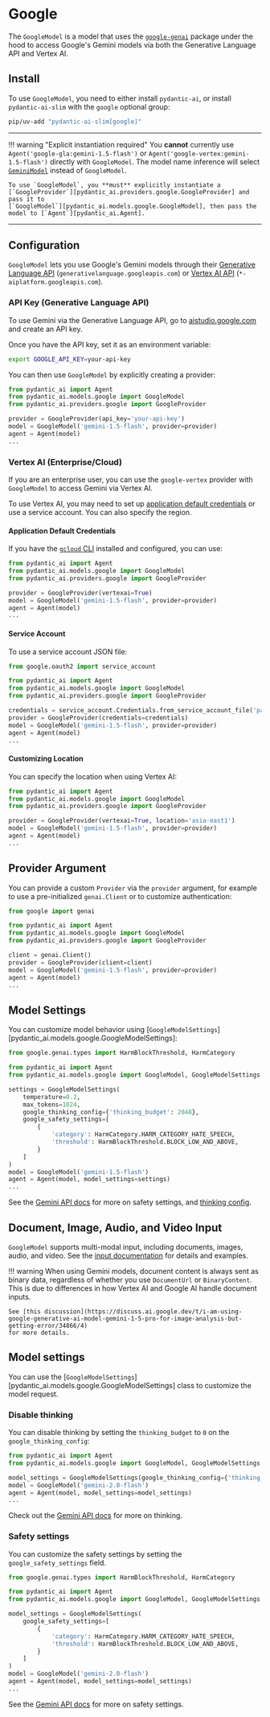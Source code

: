 # Google

The `GoogleModel` is a model that uses the [`google-genai`](https://pypi.org/project/google-genai/) package under the hood to
access Google's Gemini models via both the Generative Language API and Vertex AI.

## Install

To use `GoogleModel`, you need to either install `pydantic-ai`, or install `pydantic-ai-slim` with the `google` optional group:

```bash
pip/uv-add "pydantic-ai-slim[google]"
```

---

!!! warning "Explicit instantiation required"
    You **cannot** currently use `Agent('google-gla:gemini-1.5-flash')` or `Agent('google-vertex:gemini-1.5-flash')` directly with `GoogleModel`. The model name inference will select [`GeminiModel`](../models/gemini.md) instead of `GoogleModel`.

    To use `GoogleModel`, you **must** explicitly instantiate a [`GoogleProvider`][pydantic_ai.providers.google.GoogleProvider] and pass it to
    [`GoogleModel`][pydantic_ai.models.google.GoogleModel], then pass the model to [`Agent`][pydantic_ai.Agent].

---

## Configuration

`GoogleModel` lets you use Google's Gemini models through their [Generative Language API](https://ai.google.dev/api/all-methods) (`generativelanguage.googleapis.com`) or [Vertex AI API](https://cloud.google.com/vertex-ai/generative-ai/docs/learn/models) (`*-aiplatform.googleapis.com`).

### API Key (Generative Language API)

To use Gemini via the Generative Language API, go to [aistudio.google.com](https://aistudio.google.com/apikey) and create an API key.

Once you have the API key, set it as an environment variable:

```bash
export GOOGLE_API_KEY=your-api-key
```

You can then use `GoogleModel` by explicitly creating a provider:

```python
from pydantic_ai import Agent
from pydantic_ai.models.google import GoogleModel
from pydantic_ai.providers.google import GoogleProvider

provider = GoogleProvider(api_key='your-api-key')
model = GoogleModel('gemini-1.5-flash', provider=provider)
agent = Agent(model)
...
```

### Vertex AI (Enterprise/Cloud)

If you are an enterprise user, you can use the `google-vertex` provider with `GoogleModel` to access Gemini via Vertex AI.

To use Vertex AI, you may need to set up [application default credentials](https://cloud.google.com/docs/authentication/application-default-credentials) or use a service account. You can also specify the region.

#### Application Default Credentials

If you have the [`gcloud` CLI](https://cloud.google.com/sdk/gcloud) installed and configured, you can use:

```python
from pydantic_ai import Agent
from pydantic_ai.models.google import GoogleModel
from pydantic_ai.providers.google import GoogleProvider

provider = GoogleProvider(vertexai=True)
model = GoogleModel('gemini-1.5-flash', provider=provider)
agent = Agent(model)
...
```

#### Service Account

To use a service account JSON file:

```python {title="google_model_service_account.py" test="skip"}
from google.oauth2 import service_account

from pydantic_ai import Agent
from pydantic_ai.models.google import GoogleModel
from pydantic_ai.providers.google import GoogleProvider

credentials = service_account.Credentials.from_service_account_file('path/to/service-account.json')
provider = GoogleProvider(credentials=credentials)
model = GoogleModel('gemini-1.5-flash', provider=provider)
agent = Agent(model)
...
```

#### Customizing Location

You can specify the location when using Vertex AI:

```python {title="google_model_location.py" test="skip"}
from pydantic_ai import Agent
from pydantic_ai.models.google import GoogleModel
from pydantic_ai.providers.google import GoogleProvider

provider = GoogleProvider(vertexai=True, location='asia-east1')
model = GoogleModel('gemini-1.5-flash', provider=provider)
agent = Agent(model)
...
```

## Provider Argument

You can provide a custom `Provider` via the `provider` argument, for example to use a pre-initialized `genai.Client` or to customize authentication:

```python
from google import genai

from pydantic_ai import Agent
from pydantic_ai.models.google import GoogleModel
from pydantic_ai.providers.google import GoogleProvider

client = genai.Client()
provider = GoogleProvider(client=client)
model = GoogleModel('gemini-1.5-flash', provider=provider)
agent = Agent(model)
...
```

## Model Settings

You can customize model behavior using [`GoogleModelSettings`][pydantic_ai.models.google.GoogleModelSettings]:

```python
from google.genai.types import HarmBlockThreshold, HarmCategory

from pydantic_ai import Agent
from pydantic_ai.models.google import GoogleModel, GoogleModelSettings

settings = GoogleModelSettings(
    temperature=0.2,
    max_tokens=1024,
    google_thinking_config={'thinking_budget': 2048},
    google_safety_settings=[
        {
            'category': HarmCategory.HARM_CATEGORY_HATE_SPEECH,
            'threshold': HarmBlockThreshold.BLOCK_LOW_AND_ABOVE,
        }
    ]
)
model = GoogleModel('gemini-1.5-flash')
agent = Agent(model, model_settings=settings)
...
```

See the [Gemini API docs](https://ai.google.dev/gemini-api/docs/safety-settings) for more on safety settings, and [thinking config](https://ai.google.dev/gemini-api/docs/thinking).

## Document, Image, Audio, and Video Input

`GoogleModel` supports multi-modal input, including documents, images, audio, and video. See the [input documentation](../input.md) for details and examples.

!!! warning
    When using Gemini models, document content is always sent as binary data, regardless of whether you use `DocumentUrl` or `BinaryContent`.
    This is due to differences in how Vertex AI and Google AI handle document inputs.

    See [this discussion](https://discuss.ai.google.dev/t/i-am-using-google-generative-ai-model-gemini-1-5-pro-for-image-analysis-but-getting-error/34866/4)
    for more details.

## Model settings

You can use the [`GoogleModelSettings`][pydantic_ai.models.google.GoogleModelSettings] class to customize the model request.

### Disable thinking

You can disable thinking by setting the `thinking_budget` to `0` on the `google_thinking_config`:

```python
from pydantic_ai import Agent
from pydantic_ai.models.google import GoogleModel, GoogleModelSettings

model_settings = GoogleModelSettings(google_thinking_config={'thinking_budget': 0})
model = GoogleModel('gemini-2.0-flash')
agent = Agent(model, model_settings=model_settings)
...
```

Check out the [Gemini API docs](https://ai.google.dev/gemini-api/docs/thinking) for more on thinking.

### Safety settings

You can customize the safety settings by setting the `google_safety_settings` field.

```python
from google.genai.types import HarmBlockThreshold, HarmCategory

from pydantic_ai import Agent
from pydantic_ai.models.google import GoogleModel, GoogleModelSettings

model_settings = GoogleModelSettings(
    google_safety_settings=[
        {
            'category': HarmCategory.HARM_CATEGORY_HATE_SPEECH,
            'threshold': HarmBlockThreshold.BLOCK_LOW_AND_ABOVE,
        }
    ]
)
model = GoogleModel('gemini-2.0-flash')
agent = Agent(model, model_settings=model_settings)
...
```

See the [Gemini API docs](https://ai.google.dev/gemini-api/docs/safety-settings) for more on safety settings.
